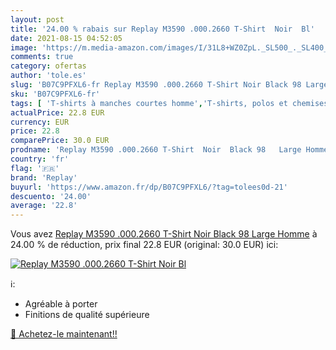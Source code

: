 ```yaml
---
layout: post
title: '24.00 % rabais sur Replay M3590 .000.2660 T-Shirt  Noir  Bl'
date: 2021-08-15 04:52:05
image: 'https://m.media-amazon.com/images/I/31L8+WZ0ZpL._SL500_._SL400_.jpg'
comments: true
category: ofertas
author: 'tole.es'
slug: 'B07C9PFXL6-fr Replay M3590 .000.2660 T-Shirt Noir Black 98 Large Homme'
sku: 'B07C9PFXL6-fr'
tags: [ 'T-shirts à manches courtes homme','T-shirts, polos et chemises homme','Vêtements','Vêtements homme','replay', ]
actualPrice: 22.8 EUR
currency: EUR
price: 22.8
comparePrice: 30.0 EUR
prodname: 'Replay M3590 .000.2660 T-Shirt  Noir  Black 98   Large Homme'
country: 'fr'
flag: '🇫🇷'
brand: 'Replay'
buyurl: 'https://www.amazon.fr/dp/B07C9PFXL6/?tag=tolees0d-21'
descuento: '24.00'
average: '22.8'
---
```


Vous avez [Replay M3590 .000.2660 T-Shirt  Noir  Black 98   Large Homme](https://www.amazon.fr/dp/B07C9PFXL6/?tag=tolees0d-21)  à  24.00 % de réduction, prix final  22.8 EUR (original: 30.0 EUR) ici:

[![Replay M3590 .000.2660 T-Shirt  Noir  Bl](https://m.media-amazon.com/images/I/31L8+WZ0ZpL._SL500_._SL400_.jpg)](https://www.amazon.fr/dp/B07C9PFXL6/?tag=tolees0d-21)

ℹ️:

- Agréable à porter
- Finitions de qualité supérieure

[🛒 Achetez-le maintenant!!](https://www.amazon.fr/dp/B07C9PFXL6/?tag=tolees0d-21)

